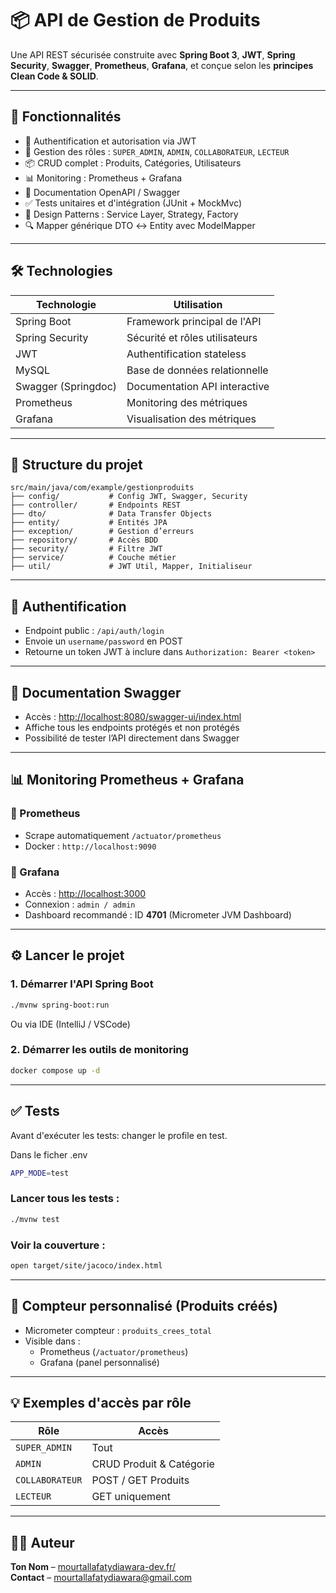 
# 📦 API de Gestion de Produits

Une API REST sécurisée construite avec **Spring Boot 3**, **JWT**, **Spring Security**, **Swagger**, **Prometheus**, **Grafana**, et conçue selon les **principes Clean Code & SOLID**.

---

## 🚀 Fonctionnalités

- 🔐 Authentification et autorisation via JWT
- 👥 Gestion des rôles : `SUPER_ADMIN`, `ADMIN`, `COLLABORATEUR`, `LECTEUR`
- 📦 CRUD complet : Produits, Catégories, Utilisateurs
- 📊 Monitoring : Prometheus + Grafana
- 📘 Documentation OpenAPI / Swagger
- ✅ Tests unitaires et d'intégration (JUnit + MockMvc)
- 🧠 Design Patterns : Service Layer, Strategy, Factory
- 🔍 Mapper générique DTO ↔ Entity avec ModelMapper

---

## 🛠️ Technologies

| Technologie      | Utilisation                                  |
|------------------|-----------------------------------------------|
| Spring Boot      | Framework principal de l'API                  |
| Spring Security  | Sécurité et rôles utilisateurs                |
| JWT              | Authentification stateless                    |
| MySQL            | Base de données relationnelle                 |
| Swagger (Springdoc) | Documentation API interactive           |
| Prometheus       | Monitoring des métriques                      |
| Grafana          | Visualisation des métriques                   |



---

## 📁 Structure du projet

```
src/main/java/com/example/gestionproduits
├── config/           # Config JWT, Swagger, Security
├── controller/       # Endpoints REST
├── dto/              # Data Transfer Objects
├── entity/           # Entités JPA
├── exception/        # Gestion d’erreurs
├── repository/       # Accès BDD
├── security/         # Filtre JWT
├── service/          # Couche métier
├── util/             # JWT Util, Mapper, Initialiseur
```

---

## 🔐 Authentification

- Endpoint public : `/api/auth/login`
- Envoie un `username/password` en POST
- Retourne un token JWT à inclure dans `Authorization: Bearer <token>`

---

## 📘 Documentation Swagger

- Accès : [http://localhost:8080/swagger-ui/index.html](http://localhost:8080/swagger-ui/index.html)
- Affiche tous les endpoints protégés et non protégés
- Possibilité de tester l’API directement dans Swagger

---

## 📊 Monitoring Prometheus + Grafana

### 🔹 Prometheus

- Scrape automatiquement `/actuator/prometheus`
- Docker : `http://localhost:9090`

### 🔹 Grafana

- Accès : [http://localhost:3000](http://localhost:3000)
- Connexion : `admin / admin`
- Dashboard recommandé : ID **4701** (Micrometer JVM Dashboard)

---

## ⚙️ Lancer le projet

### 1. Démarrer l'API Spring Boot

```bash
./mvnw spring-boot:run
```

Ou via IDE (IntelliJ / VSCode)

### 2. Démarrer les outils de monitoring

```bash
docker compose up -d
```

---

## ✅ Tests

Avant d'exécuter les tests: changer le profile en test.

Dans le ficher .env 
```bash
APP_MODE=test
```

### Lancer tous les tests :

```bash
./mvnw test
```

### Voir la couverture :

```bash
open target/site/jacoco/index.html
```

---

## 🧪 Compteur personnalisé (Produits créés)

- Micrometer compteur : `produits_crees_total`
- Visible dans :
  - Prometheus (`/actuator/prometheus`)
  - Grafana (panel personnalisé)

---

## 💡 Exemples d'accès par rôle

| Rôle            | Accès                                          |
|-----------------|------------------------------------------------|
| `SUPER_ADMIN`   | Tout                                           |
| `ADMIN`         | CRUD Produit & Catégorie                       |
| `COLLABORATEUR` | POST / GET Produits                            |
| `LECTEUR`       | GET uniquement                                 |

---

## 🧑‍💻 Auteur

**Ton Nom** – [mourtallafatydiawara-dev.fr/](#)  
**Contact** – [mourtallafatydiawara@gmail.com](mailto:email@exemple.com)

